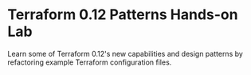 # Terraform 0.12 Patterns Hands-on Lab

Learn some of Terraform 0.12's new capabilities and design patterns by refactoring example Terraform configuration files. 
